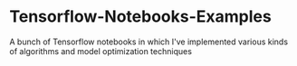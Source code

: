 # Tensorflow-Notebooks-Examples
A bunch of Tensorflow notebooks in which I've implemented various kinds of algorithms and model optimization techniques

